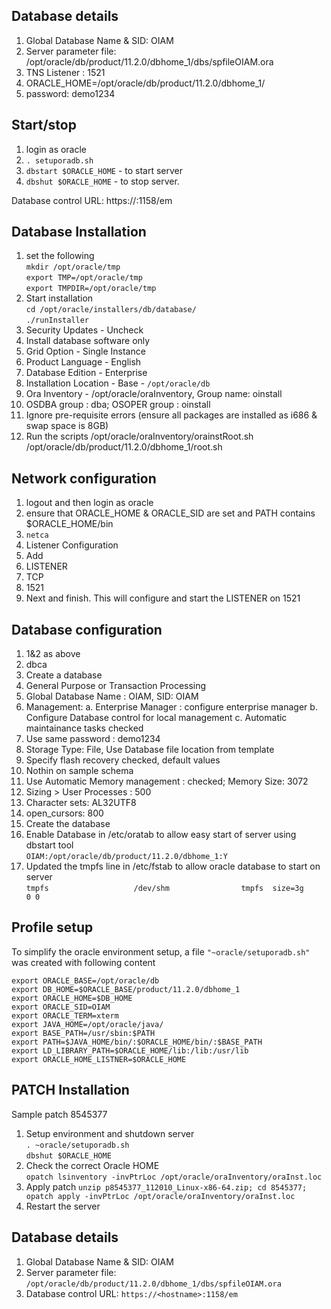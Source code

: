 Database details
----------------

1. Global Database Name & SID: OIAM
2. Server parameter file: /opt/oracle/db/product/11.2.0/dbhome_1/dbs/spfileOIAM.ora
3. TNS Listener : 1521
4. ORACLE_HOME=/opt/oracle/db/product/11.2.0/dbhome_1/
5. password: demo1234

Start/stop
----------

1. login as oracle
2. `. setuporadb.sh`
3. `dbstart $ORACLE_HOME` - to start server
4. `dbshut $ORACLE_HOME` - to stop server.

Database control URL: https://<hostname>:1158/em

Database Installation
--------------------
1. set the following <br>
```mkdir /opt/oracle/tmp```<br>
```export TMP=/opt/oracle/tmp```<br>
```export TMPDIR=/opt/oracle/tmp```<br>
2. Start installation<br>
`cd /opt/oracle/installers/db/database/`<br>
`./runInstaller`<br>
3. Security Updates - Uncheck
4. Install database software only
5. Grid Option - Single Instance
6. Product Language - English
7. Database Edition - Enterprise
8. Installation Location - Base - `/opt/oracle/db`
9. Ora Inventory - /opt/oracle/oraInventory, Group name: oinstall
10. OSDBA group : dba; OSOPER group : oinstall
11. Ignore pre-requisite errors (ensure all packages are installed as i686 & swap space is 8GB)
12. Run the scripts
/opt/oracle/oraInventory/orainstRoot.sh
/opt/oracle/db/product/11.2.0/dbhome_1/root.sh

Network configuration
---------------------

1. logout and then login as oracle
2. ensure that ORACLE_HOME & ORACLE_SID are set and PATH contains $ORACLE_HOME/bin
3. `netca`
4. Listener Configuration
5. Add
6. LISTENER
7. TCP
8. 1521
9. Next and finish.
This will configure and start the LISTENER on 1521

Database configuration
----------------------

1. 1&2 as above
2. dbca
3. Create a database
4. General Purpose or Transaction Processing
5. Global Database Name : OIAM, SID: OIAM
6. Management:
a. Enterprise Manager : configure enterprise manager
b. Configure Database control for local management
c. Automatic maintainance tasks checked
7. Use same password : demo1234
8. Storage Type: File, Use Database file location from template
9. Specify flash recovery checked, default values
10. Nothin on sample schema
11. Use Automatic Memory management : checked; Memory Size: 3072
12. Sizing > User Processes : 500
13. Character sets: AL32UTF8
14. open_cursors: 800
15. Create the database
16. Enable Database in /etc/oratab to allow easy start of server using dbstart tool<br>
`OIAM:/opt/oracle/db/product/11.2.0/dbhome_1:Y`
17. Updated the tmpfs line in /etc/fstab to allow oracle database to start on server<br>
`tmpfs                   /dev/shm                tmpfs  size=3g        0 0`

Profile setup
------------

To simplify the oracle environment setup, a file `"~oracle/setuporadb.sh"` was created with following content
```
export ORACLE_BASE=/opt/oracle/db
export DB_HOME=$ORACLE_BASE/product/11.2.0/dbhome_1
export ORACLE_HOME=$DB_HOME
export ORACLE_SID=OIAM
export ORACLE_TERM=xterm
export JAVA_HOME=/opt/oracle/java/
export BASE_PATH=/usr/sbin:$PATH
export PATH=$JAVA_HOME/bin/:$ORACLE_HOME/bin/:$BASE_PATH
export LD_LIBRARY_PATH=$ORACLE_HOME/lib:/lib:/usr/lib
export ORACLE_HOME_LISTNER=$ORACLE_HOME
```

PATCH Installation
------------------
Sample patch 8545377

1. Setup environment and shutdown server<br>
`. ~oracle/setuporadb.sh`<br>
`dbshut $ORACLE_HOME`<br>
2. Check the correct Oracle HOME<br>
`opatch lsinventory -invPtrLoc /opt/oracle/oraInventory/oraInst.loc`
3. Apply patch
`unzip p8545377_112010_Linux-x86-64.zip; cd 8545377; opatch apply -invPtrLoc /opt/oracle/oraInventory/oraInst.loc`
4. Restart the server


Database details
----------------

1. Global Database Name & SID: OIAM
2. Server parameter file: `/opt/oracle/db/product/11.2.0/dbhome_1/dbs/spfileOIAM.ora`
3. Database control URL: `https://<hostname>:1158/em`
